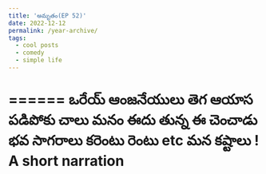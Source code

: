 ```yaml
---
title: 'అమృతం(EP 52)'
date: 2022-12-12
permalink: /year-archive/
tags:
  - cool posts
  - comedy
  - simple life
---
```



======
ఒరేయ్ ఆంజనేయులు తెగ ఆయాస పడిపోకు చాలు మనం ఈదు తున్న ఈ చెంచాడు భవ సాగరాలు కరెంటు రెంటు etc మన కష్టాలు !
A short narration
======
